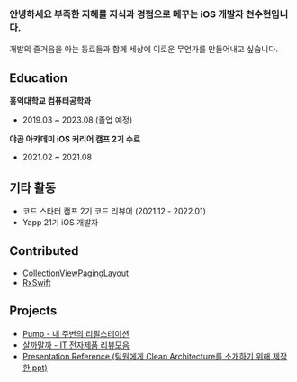 ### 안녕하세요 부족한 지혜를 지식과 경험으로 메꾸는 iOS 개발자 천수현입니다.

개발의 즐거움을 아는 동료들과 함께 세상에 이로운 무언가를 만들어내고 싶습니다.  

## Education

**홍익대학교 컴퓨터공학과** 
- 2019.03 ~ 2023.08 (졸업 예정)

**야곰 아카데미 iOS 커리어 캠프 2기 수료**
- 2021.02 ~ 2021.08


## 기타 활동
- 코드 스타터 캠프 2기 코드 리뷰어 (2021.12 - 2022.01)
- Yapp 21기 iOS 개발자

## Contributed

- [CollectionViewPagingLayout](https://github.com/amirdew/CollectionViewPagingLayout/pull/78)
- [RxSwift](https://github.com/ReactiveX/RxSwift/pull/2471)

## Projects
- [Pump - 내 주변의 리필스테이션](https://github.com/YAPP-Github/21st-ALL-Rounder-Team-1-iOS)
- [살까말까 - IT 전자제품 리뷰모음](https://github.com/Neph3779/BuyOrNot)
- [Presentation Reference (팀원에게 Clean Architecture를 소개하기 위해 제작한 ppt)](https://github.com/Neph3779/CleanArchitecture-Presentation)
